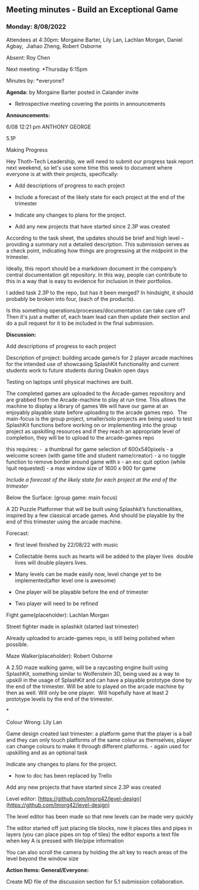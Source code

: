 ## Meeting minutes - Build an Exceptional Game 

### Monday: 8/08/2022  

Attendees at 4:30pm: Morgaine Barter, Lily Lan, Lachlan Morgan, Daniel Agbay,  Jiahao Zheng, Robert
Osborne

Absent: Roy Chen

Next meeting: \*Thursday 6:15pm

Minutes by: \*everyone?

<b>Agenda:</b> by Morgaine Barter posted in Calander invite

- Retrospective meeting covering the points in announcements

<b>Announcements:</b>

6/08 12:21 pm ANTHONY GEORGE

5.1P

Making Progress

Hey Thoth-Tech Leadership, we will need to submit our progress task report next weekend, so let's
use some time this week to document where everyone is at with their projects, specifically:

- Add descriptions of progress to each project

- Include a forecast of the likely state for each project at the end of the trimester
- Indicate any changes to plans for the project.
- Add any new projects that have started since 2.3P was created

According to the task sheet, the updates should be brief and high level – providing a summary not a
detailed description. This submission serves as a check point, indicating how things are progressing
at the midpoint in the trimester.

Ideally, this report should be a markdown document in the company’s central documentation git
repository. In this way, people can contribute to this in a way that is easy to evidence for
inclusion in their portfolios.

I added task 2.3P to the repo, but has it been merged? In hindsight, it should probably be broken
into four, (each of the products).

Is this something operations/processes/documentation can take care of?  Then it's just a matter of,
each team lead can then update their section and do a pull request for it to be included in the
final submission.

<b>Discussion:</b>

Add descriptions of progress to each project

Description of project: building arcade game/s for 2 player arcade machines for the intended use of
showcasing SplashKit functionality and current students work to future students during Deakin open
days

Testing on laptops until physical machines are built.

The completed games are uploaded to the Arcade-games repository and are grabbed from the
Arcade-machine to play at run time. This allows the machine to display a library of games We will
have our game at an enjoyably playable state before uploading to the arcade games repo.  The
main-focus is the group project, smaller/solo projects are being used to test SplashKit functions
before working on or implementing into the group project as upskilling resources and if they reach
an appropriate level of completion, they will be to upload to the arcade-games repo

this requires: -  a thumbnail for game selection of 600x540pixels - a welcome screen (with game
title and student name/creator) - a no toggle function to remove border around game with x - an esc
quit option (while !quit requested) - a max window size of 1600 x 900 for game

_Include a forecast of the likely state for each project at the end of the trimester_

Below the Surface: (group game: main focus)

A 2D Puzzle Platformer that will be built using Splashkit’s functionalities, inspired by a few
classical arcade games. And should be playable by the end of this trimester using the arcade
machine.

Forecast:

- first level finished by 22/08/22 with music

- Collectable items such as hearts will be added to the player lives  double lives will double
  players lives.
- Many levels can be made easily now, level change yet to be implemented(after level one is awesome)
- One player will be playable before the end of trimester
- Two player will need to be refined

Fight game(placeholder): Lachlan Morgan

Street fighter made in splashkit (started last trimester)

Already uploaded to arcade-games repo, is still being polished when possible.

Maze Walker(placeholder): Robert Osborne

A 2.5D maze walking game, will be a raycasting engine built using SplashKit, something similar to
Wolfenstein 3D, being used as a way to upskill in the usage of SplashKit and can have a playable
prototype done by the end of the trimester. Will be able to played on the arcade machine by then as
well. Will only be one player.  Will hopefully have at least 2 prototype levels by the end of the
trimester.

\*

Colour Wrong: Lily Lan

Game design created last trimester: a platform game that the player is a ball and they can only
touch platforms of the same colour as themselves, player can change colours to make it through
different platforms. - again used for upskilling and as an optional task

Indicate any changes to plans for the project.

- how to doc has been replaced by Trello

Add any new projects that have started since 2.3P was created

Level editor: [https://github.com/lmorg42/level-design](https://github.com/lmorg42/level-design)

The level editor has been made so that new levels can be made very quickly

The editor started off just placing tile blocks, now it places tiles and pipes in layers (you can
place pipes on top of tiles) the editor exports a text file when key A is pressed with tile/pipe
information

You can also scroll the camera by holding the alt key to reach areas of the level beyond the window
size

<b>Action Items: General/Everyone:</b>

Create MD file of the discussion section for 5.1 submission collaboration.
